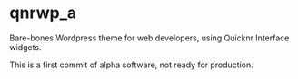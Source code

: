 # qnrwp_a
Bare-bones Wordpress theme for web developers, using Quicknr Interface widgets.

This is a first commit of alpha software, not ready for production.
